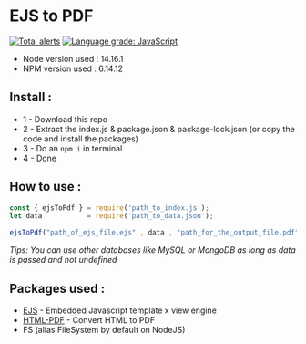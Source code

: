 # EJS to PDF
[![Total alerts](https://img.shields.io/lgtm/alerts/g/Ex0D/ejs-to-pdf.svg?logo=lgtm&logoWidth=18)](https://lgtm.com/projects/g/Ex0D/ejs-to-pdf/alerts/)
[![Language grade: JavaScript](https://img.shields.io/lgtm/grade/javascript/g/Ex0D/ejs-to-pdf.svg?logo=lgtm&logoWidth=18)](https://lgtm.com/projects/g/Ex0D/ejs-to-pdf/context:javascript)

* Node version used : 14.16.1
* NPM version used : 6.14.12

## Install :

* 1 - Download this repo
* 2 - Extract the index.js & package.json & package-lock.json (or copy the code and install the packages)
* 3 - Do an `npm i` in terminal
* 4 - Done

## How to use :

```js
const { ejsToPdf } = require('path_to_index.js');
let data           = require('path_to_data.json');

ejsToPdf("path_of_ejs_file.ejs" , data , "path_for_the_output_file.pdf");
```

*Tips: You can use other databases like MySQL or MongoDB as long as data is passed and not undefined*

## Packages used :
* [EJS](https://www.npmjs.com/package/ejs) - Embedded Javascript template x view engine
* [HTML-PDF](https://www.npmjs.com/package/html-pdf) - Convert HTML to PDF
* FS (alias FileSystem by default on NodeJS)